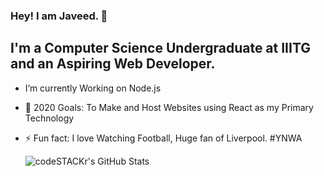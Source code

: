 ### Hey! I am Javeed. 👋

## I'm a Computer Science Undergraduate at IIITG and an Aspiring Web Developer.

-  I’m currently Working on Node.js
- 🥅 2020 Goals: To Make and Host Websites using React as my Primary Technology
- ⚡ Fun fact: I love Watching Football, Huge fan of Liverpool. #YNWA


  <img align="left" alt="codeSTACKr's GitHub Stats" src="https://github-readme-stats.codestackr.vercel.app/api?username=JaveedYara72&show_icons=true&hide_border=true" />

